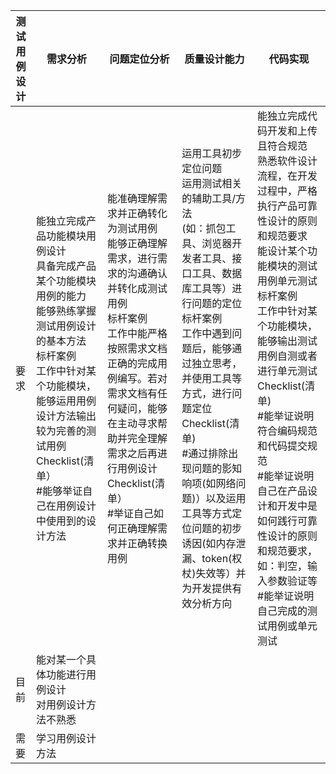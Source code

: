 |	测试用例设计	|需求分析	|问题定位分析	|质量设计能力	|代码实现
|------|------|------|------|------|
|要求   |能独立完成产品功能模块用例设计<br>具备完成产品某个功能模块用例的能力<br>能够熟练掌握测试用例设计的基本方法<br>标杆案例<br>工作中针对某个功能模块，能够运用用例设计方法输出较为完善的测试用例<br>Checklist(清单）<br>#能够举证自己在用例设计中使用到的设计方法      |能准确理解需求并正确转化为测试用例<br>能够正确理解需求，进行需求的沟通确认并转化成测试用例<br>标杆案例<br>工作中能严格按照需求文档正确的完成用例编写。若对需求文档有任何疑问，能够在主动寻求帮助并完全理解需求之后再进行用例设计<br>Checklist(清单）<br>#举证自己如何正确理解需求并正确转换用例      |运用工具初步定位问题<br>运用测试相关的辅助工具/方法<br>(如：抓包工具、浏览器开发者工具、接口工具、数据库工具等）进行问题的定位<br>标杆案例<br>工作中遇到问题后，能够通过独立思考，并使用工具等方式，进行问题定位<br>Checklist(清单)<br>#通过排除出现问题的影知响项(如网络问题)）以及运用工具等方式定位问题的初步诱因(如内存泄漏、token(权杖)失效等）并为开发提供有效分析方向     |能独立完成代码开发和上传且符合规范<br>熟悉软件设计流程，在开发过程中，严格执行产品可靠性设计的原则和规范要求<br>能设计某个功能模块的测试用例单元测试<br>标杆案例<br>工作中针对某个功能模块，能够输出测试用例自测或者进行单元测试<br>Checklist(清单)<br>#能举证说明符合编码规范和代码提交规范<br>#能举证说明自己在产品设计和开发中是如何践行可靠性设计的原则和规范要求，如：判空，输入参数验证等<br>#能举证说明自己完成的测试用例或单元测试      |能按照需求完成函数级别的代码编写<br>修正编译级错误，能够进行基本的跟踪调试<br>能独立解决产品的简单缺陷<br>Checklist(清单)<br>#能明确说出自己工作中负责模块的实现思路，以及代码的组织结构<br>#能展示出工作中实质的开发,研究成果
|目前|能对某一个具体功能进行用例设计<br>对用例设计方法不熟悉||||
|需要|学习用例设计方法	||||
	
	
	



